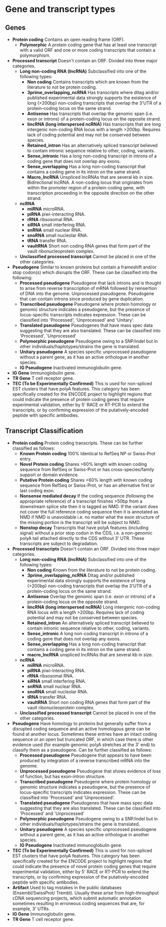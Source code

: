 # Gene and transcript types

## Genes

* **Protein coding** Contains an open reading frame (ORF).
  * **Polymorphic** A protein coding gene that has at least one transcript with a valid ORF and one or more coding transcripts that contain a polymorphism.
* **Processed transcript** Doesn't contain an ORF. Divided into three major categories.
  * **Long non-coding RNA (lncRNA)** Subclassified into one of the following types:
    * **Non coding** Contains transcripts which are known from the literature to not be protein coding.
    * **3prime_overlapping_ncRNA** Has transcripts where ditag and/or published experimental data strongly supports the existence of long (>200bp) non-coding transcripts that overlap the 3'UTR of a protein-coding locus on the same strand.
    * **Antisense** Has transcripts that overlap the genomic span (i.e. exon or introns) of a protein-coding locus on the opposite strand.
    * **lincRNA (long interspersed ncRNA)** Has transcripts that are long intergenic non-coding RNA locus with a length >200bp. Requires lack of coding potential and may not be conserved between species.
    * **Retained_intron** Has an alternatively spliced transcript believed to contain intronic sequence relative to other, coding, variants.
    * **Sense_intronic** Has a long non-coding transcript in introns of a coding gene that does not overlap any exons.
    * **Sense_overlapping** Has a long non-coding transcript that contains a coding gene in its intron on the same strand.
    * **Macro_lncRNA** Unspliced lncRNAs that are several kb in size.
Bidirectional lncRNA. A non-coding locus that originates from within the promoter region of a protein-coding gene, with transcription proceeding in the opposite direction on the other strand.
  * **ncRNA**
    * **miRNA** microRNA.
    * **piRNA** piwi-interacting RNA.
    * **rRNA** ribsosomal RNA.
    * **siRNA** small interfering RNA.
    * **snRNA** small nuclear RNA.
    * **snoRNA** small nucleolar RNA.
    * **tRNA** transfer RNA.
    * **vaultRNA** Short non coding RNA genes that form part of the vault ribonucleoprotein complex.
  * **Unclassified processed transcript** Cannot be placed in one of the other categories.
* **Pseudogene** Similar to known proteins but contain a frameshift and/or stop codon(s) which disrupts the ORF. These can be classified into the following:
  * **Processed pseudogene** Pseudogene that lack introns and is thought to arise from reverse transcription of mRNA followed by reinsertion of DNA into the genome.
Unprocessed pseudogene. Pseudogene that can contain introns since produced by gene duplication.
  * **Transcribed pseudogene** Pseudogene where protein homology or genomic structure indicates a pseudogene, but the presence of locus-specific transcripts indicates expression. These can be classified into 'Processed', 'Unprocessed' and 'Unitary'.
  * **Translated pseudogene** Pseudogenes that have mass spec data suggesting that they are also translated. These can be classified into 'Processed', 'Unprocessed'
  * **Polymorphic pseudogene** Pseudogene owing to a SNP/indel but in other individuals/haplotypes/strains the gene is translated.
  * **Unitary pseudogene** A species specific unprocessed pseudogene without a parent gene, as it has an active orthologue in another	species.
  * **IG Pseudogene** Inactivated immunoglobulin gene.
* **IG Gene** Immunoglobulin gene.
* **TR Gene** T cell receptor gene.
* **TEC (To be Experimentally Confirmed)** This is used for non-spliced EST clusters that have polyA features. This category has been specifically created for the ENCODE project to highlight regions that could indicate the presence of protein coding genes that require experimental validation, either by 5' RACE or RT-PCR to extend the transcripts, or by confirming expression of the putatively-encoded peptide with specific antibodies.

## Transcript Classification

* **Protein coding** Protein coding transcripts. These can be further classified as follows:
  * **Known Protein coding** 100% Identical to RefSeq NP or Swiss-Prot entry.
  * **Novel Protein coding** Shares >60% length with known coding sequence from RefSeq or Swiss-Prot or has cross-species/family support or domain evidence.
  * **Putative Protein coding** Shares <60% length with known coding sequence from RefSeq or Swiss-Prot, or has an alternative first or last coding exon.
  * **Nonsense mediated decay** If the coding sequence (following the appropriate reference) of a transcript finishes >50bp from a downstream splice site then it is tagged as NMD. If the variant does not cover the full reference coding sequence then it is annotated as NMD if NMD is unavoidable i.e. no matter what the exon structure of the missing portion is the transcript will be subject to NMD.
  * **Nonstop decay** Transcripts that have polyA features (including signal) without a prior stop codon in the CDS, i.e. a non-genomic polyA tail attached directly to the CDS without 3' UTR. These transcripts are subject to degradation.
* **Processed transcripts** Doesn't contain an ORF. Divided into three major categories.
  * **Long non-coding RNA (lncRNA)** Subclassified into one of the following types:
    * **Non coding** Known from the literature to not be protein coding.
    * **3prime_overlapping_ncRNA** Ditag and/or published experimental data strongly supports the existence of long (>200bp) non-coding transcripts that overlap the 3'UTR of a protein-coding locus on the same strand.
    * **Antisense** Overlap the genomic span (i.e. exon or introns) of a protein-coding locus on the opposite strand.
    * **lincRNA (long interspersed ncRNA)** Long intergenic non-coding RNA locus with a length >200bp. Requires lack of coding potential and may not be conserved between species.
    * **Retained_intron** An alternatively spliced transcript believed to contain intronic sequence relative to other, coding, variants.
    * **Sense_intronic** A long non-coding transcript in introns of a coding gene that does not overlap any exons.
    * **Sense_overlapping** Has a long non-coding transcript that contains a coding gene in its intron on the same strand.
    * **macro_lncRNA** unspliced lncRNAs that are several kb in size.
  * **ncRNA**
    * **miRNA** microRNA.
    * **piRNA** piwi-interacting RNA.
    * **rRNA** ribsosomal RNA.
    * **siRNA** small interfering RNA.
    * **snRNA** small nuclear RNA.
    * **snoRNA** small nucleolar RNA.
    * **tRNA** transfer RNA.
    * **vaultRNA** Short non coding RNA genes that form part of the vault ribonucleoprotein complex.
  * **Unclassified processed transcript** Cannot be placed in one of the other categories.
* **Pseudogene** Have homology to proteins but generally suffer from a disrupted coding sequence and	an active homologous gene can be found at another locus. Sometimes these entries have an intact coding sequence	or an open but truncated ORF, in which case there is other evidence used (for example genomic polyA stretches at the 3' end) to classify them as a pseudogene. Can be further classified as follows:
  * **Processed pseudogene** Pseudogene that appears to have been produced by integration of a reverse transcribed mRNA into the genome.
  * **Unprocessed pseudogene** Pseudogene that shows evidence of loss of function, but has exon-intron structure.
  * **Transcribed pseudogene** Pseudogene where protein homology or genomic structure indicates a pseudogene, but the presence of locus-specific transcripts indicates expression. These can be classified into 'Processed' and 'Unprocessed'.
  * **Translated pseudogene** Pseudogenes that have mass spec data suggesting that they are also translated. These can be classified into 'Processed' and 'Unprocessed'
  * **Polymorphic pseudogene** Pseudogene owing to a SNP/indel but in other individuals/haplotypes/strains the gene is translated.
  * **Unitary pseudogene** A species specific unprocessed pseudogene without a parent gene, as it has an active orthologue in another	species.
  * **IG Pseudogene** Inactivated immunoglobulin gene.
* **TEC (To be Experimentally Confirmed)** This is used for non-spliced EST clusters that have polyA features. This category has been specifically created for the ENCODE project to highlight regions that could indicate the presence of novel protein coding genes that require experimental validation, either by 5' RACE or RT-PCR to extend the transcripts, or by confirming expression of the putatively-encoded peptide with specific antibodies.
* **Artifact** Used to tag mistakes in the public databases (Ensembl/SwissProt/ Trembl). Usually these arise from high-throughput cDNA sequencing projects, which submit automatic annotation sometimes resulting in erroneous coding sequences that are, for example, 3' UTRs.
* **IG Gene** Immunoglobulin gene.
* **TR Gene** T cell receptor gene.